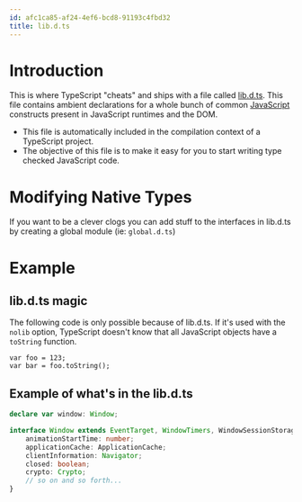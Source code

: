 ```yaml
---
id: afc1ca85-af24-4ef6-bcd8-91193c4fbd32
title: lib.d.ts
---
```


# Introduction

This is where TypeScript "cheats" and ships with a file called
[lib.d.ts](https://github.com/microsoft/TypeScript/blob/master/lib/lib.d.ts).
This file contains ambient declarations for a whole bunch of common
[JavaScript](20200613170905-javascript) constructs present in JavaScript
runtimes and the DOM.

-   This file is automatically included in the compilation context of a
    TypeScript project.
-   The objective of this file is to make it easy for you to start
    writing type checked JavaScript code.

# Modifying Native Types

If you want to be a clever clogs you can add stuff to the interfaces in
lib.d.ts by creating a global module (ie: `global.d.ts`)

# Example

## lib.d.ts magic

The following code is only possible because of lib.d.ts. If it's used
with the `nolib` option, TypeScript doesn't know that all JavaScript
objects have a `toString` function.

    var foo = 123;
    var bar = foo.toString();

## Example of what's in the lib.d.ts

``` typescript
declare var window: Window;

interface Window extends EventTarget, WindowTimers, WindowSessionStorage, WindowLocalStorage, WindowConsole, GlobalEventHandlers, IDBEnvironment, WindowBase64 {
    animationStartTime: number;
    applicationCache: ApplicationCache;
    clientInformation: Navigator;
    closed: boolean;
    crypto: Crypto;
    // so on and so forth...
}
```
